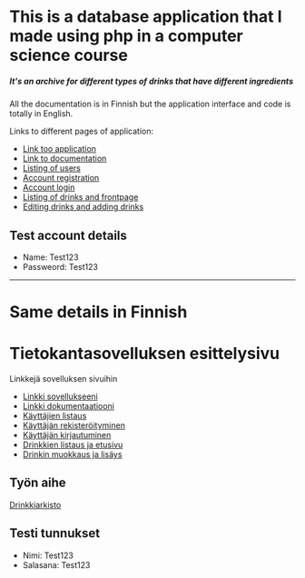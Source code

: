 # This is a database application that I made using php in a computer science course
##### It's an archive for different types of drinks that have different ingredients

All the documentation is in Finnish but the application interface and code is totally in English.

Links to different pages of application:
* [Link too application](http://sadlehto.users.cs.helsinki.fi/Drinkarchive/)
* [Link to documentation](https://github.com/Samppaa/Tsoha-Bootstrap/blob/master/doc/dokumentaatio.pdf)
* [Listing of users](http://sadlehto.users.cs.helsinki.fi/Drinkarchive/users)
* [Account registration](http://sadlehto.users.cs.helsinki.fi/Drinkarchive/register)
* [Account login](http://sadlehto.users.cs.helsinki.fi/Drinkarchive/login)
* [Listing of drinks and frontpage](http://sadlehto.users.cs.helsinki.fi/Drinkarchive/)
* [Editing drinks and adding drinks](http://sadlehto.users.cs.helsinki.fi/Drinkarchive/add_drink)

## Test account details
* Name: Test123
* Passweord: Test123

--------------------------
# Same details in Finnish

# Tietokantasovelluksen esittelysivu

Linkkejä sovelluksen sivuihin

* [Linkki sovellukseeni](http://sadlehto.users.cs.helsinki.fi/Drinkarchive/)
* [Linkki dokumentaatiooni](https://github.com/Samppaa/Tsoha-Bootstrap/blob/master/doc/dokumentaatio.pdf)
* [Käyttäjien listaus](http://sadlehto.users.cs.helsinki.fi/Drinkarchive/users)
* [Käyttäjän rekisteröityminen](http://sadlehto.users.cs.helsinki.fi/Drinkarchive/register)
* [Käyttäjän kirjautuminen](http://sadlehto.users.cs.helsinki.fi/Drinkarchive/login)
* [Drinkkien listaus ja etusivu](http://sadlehto.users.cs.helsinki.fi/Drinkarchive/)
* [Drinkin muokkaus ja lisäys](http://sadlehto.users.cs.helsinki.fi/Drinkarchive/add_drink)

## Työn aihe

[Drinkkiarkisto](http://advancedkittenry.github.io/suunnittelu_ja_tyoymparisto/aiheet/Drinkkiarkisto.html) 

## Testi tunnukset
* Nimi: Test123
* Salasana: Test123
